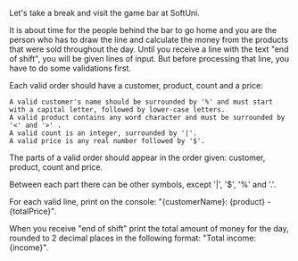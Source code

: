 Let's take a break and visit the game bar at SoftUni. 

It is about time for the people behind the bar to go home and you are the person who has to draw the line and calculate the money from the products that were sold throughout the day. Until you receive a line with the text "end of shift", you will be given lines of input. 
But before processing that line, you have to do some validations first.

Each valid order should have a customer, product, count and a price:

   	A valid customer's name should be surrounded by '%' and must start with a capital letter, followed by lower-case letters.
   	A valid product contains any word character and must be surrounded by '<' and '>' .
   	A valid count is an integer, surrounded by '|'.
   	A valid price is any real number followed by '$'.

The parts of a valid order should appear in the order given: customer, product, count and price.

Between each part there can be other symbols, except '|', '$', '%' and '.'.

For each valid line, print on the console: "{customerName}: {product} - {totalPrice}".

When you receive "end of shift" print the total amount of money for the day, rounded to 2 decimal places in the following format: "Total income: {income}".
